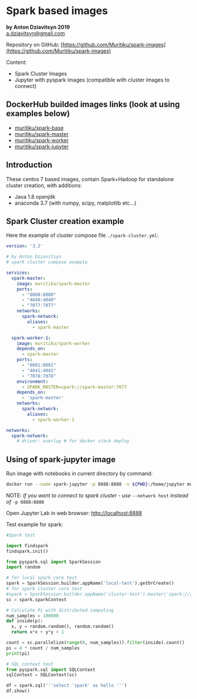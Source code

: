 # Spark based images
**by Anton Dziavitsyn 2019**  
[a.dziavitsyn@gmail.com](mailto:a.dziavitsyn@gmail.com)  
  
Repository on GitHub: [https://github.com/Muritiku/spark-images](https://github.com/Muritiku/spark-images)  
  
Content:
+ Spark Cluster Images
+ Jupyter with pyspark images (compatible with cluster images to connect)

## DockerHub builded images links (look at using examples below)
+ [muritiku/spark-base](https://hub.docker.com/r/muritiku/spark-base)
+ [muritiku/spark-master](https://hub.docker.com/r/muritiku/spark-master)
+ [muritiku/spark-worker](https://hub.docker.com/r/muritiku/spark-worker)
+ [muritiku/spark-jupyter](https://hub.docker.com/r/muritiku/spark-jupyter)
  
## Introduction
These centos 7 based images, contain Spark+Hadoop for standalone cluster creation, with additions:
+ Java 1.8 openjdk
+ anaconda 3.7 (with numpy, scipy, matplotlib etc...)
  
## Spark Cluster creation example
Here the example of cluster compose file `./spark-cluster.yml`:
```yaml
version: '3.2'

# by Anton Dziavitsyn
# spark cluster compose example

services:
  spark-master:
    image: muritiku/spark-master
    ports:
      - "8080:8080"
      - "4040:4040"
      - "7077:7077"
    networks:
      spark-network:
        aliases:
          - spark-master

  spark-worker-1:
    image: muritiku/spark-worker
    depends_on:
      - spark-master
    ports:
      - "8081:8081"
      - "4041:4041"
      - "7078:7078"
    environment:
      - SPARK_MASTER=spark://spark-master:7077
    depends_on:
      - 'spark-master'
    networks:
      spark-network:
        aliases:
          - spark-worker-1

networks:
  spark-network:
    # driver: overlay # for docker stack deploy

```
  
## Using of spark-jupyter image
  
Run image with notebooks in current directory by command:
```bash
docker run --name spark-jupyter -p 8888:8888 -v ${PWD}:/home/jupyter muritiku/spark-jupyter
```
NOTE: *If you want to connect to spark cluster - use* `--network host` *instead of* `-p 8888:8888`
  
Open Jupyter Lab in web browser: [http://localhost:8888](http://localhost:8888)  
  
Test example for spark:
```python
#Spark test

import findspark
findspark.init()

from pyspark.sql import SparkSession
import random

# for local spark core test
spark = SparkSession.builder.appName('local-test').getOrCreate()
# for spark cluster core test
#spark = SparkSession.builder.appName('cluster-test').master('spark://[SPARK MASTER URL]:7077').getOrCreate()
sc = spark.sparkContext

# Calculate Pi with distributed computing
num_samples = 100000
def inside(p):     
  x, y = random.random(), random.random()
  return x*x + y*y < 1

count = sc.parallelize(range(0, num_samples)).filter(inside).count()
pi = 4 * count / num_samples
print(pi)

# SQL context test
from pyspark.sql import SQLContext
sqlContext = SQLContext(sc)

df = spark.sql('''select 'spark' as hello ''')
df.show()
```